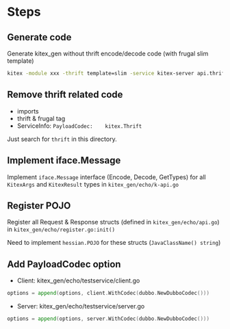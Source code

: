 # Steps

## Generate code

Generate kitex_gen without thrift encode/decode code (with frugal slim template)

```bash
kitex -module xxx -thrift template=slim -service kitex-server api.thrift
```

## Remove thrift related code

* imports
* thrift & frugal tag
* ServiceInfo: `PayloadCodec:    kitex.Thrift`

Just search for `thrift` in this directory.

## Implement iface.Message

Implement `iface.Message` interface (Encode, Decode, GetTypes) for all `KitexArgs` and `KitexResult` types in `kitex_gen/echo/k-api.go`

## Register POJO

Register all Request & Response structs (defined in `kitex_gen/echo/api.go`) in `kitex_gen/echo/register.go:init()`

Need to implement `hessian.POJO` for these structs (`JavaClassName() string`)

## Add PayloadCodec option

* Client: kitex_gen/echo/testservice/client.go 

```go
options = append(options, client.WithCodec(dubbo.NewDubboCodec()))
```

* Server: kitex_gen/echo/testservice/server.go

```go
options = append(options, server.WithCodec(dubbo.NewDubboCodec()))
```
